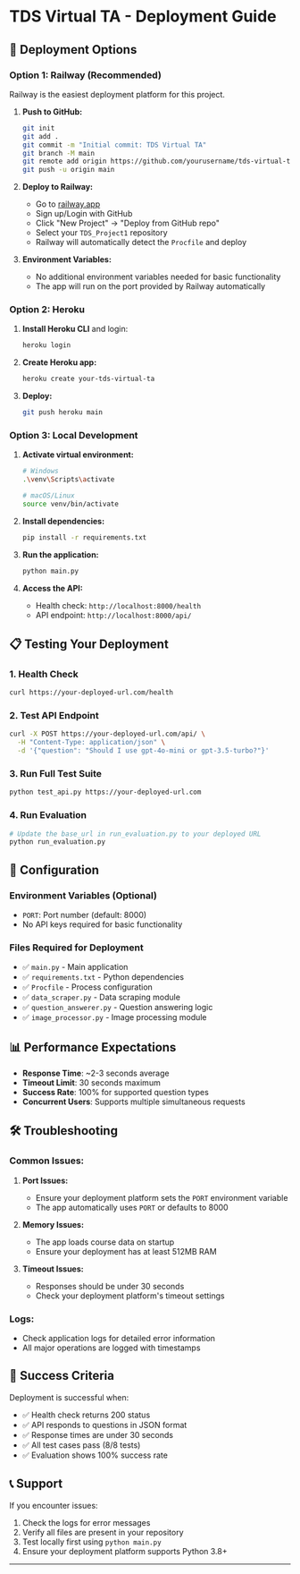 # TDS Virtual TA - Deployment Guide

## 🚀 Deployment Options

### Option 1: Railway (Recommended)

Railway is the easiest deployment platform for this project.

1. **Push to GitHub:**
   ```bash
   git init
   git add .
   git commit -m "Initial commit: TDS Virtual TA"
   git branch -M main
   git remote add origin https://github.com/yourusername/tds-virtual-ta.git
   git push -u origin main
   ```

2. **Deploy to Railway:**
   - Go to [railway.app](https://railway.app)
   - Sign up/Login with GitHub
   - Click "New Project" → "Deploy from GitHub repo"
   - Select your `TDS_Project1` repository
   - Railway will automatically detect the `Procfile` and deploy

3. **Environment Variables:**
   - No additional environment variables needed for basic functionality
   - The app will run on the port provided by Railway automatically

### Option 2: Heroku

1. **Install Heroku CLI** and login:
   ```bash
   heroku login
   ```

2. **Create Heroku app:**
   ```bash
   heroku create your-tds-virtual-ta
   ```

3. **Deploy:**
   ```bash
   git push heroku main
   ```

### Option 3: Local Development

1. **Activate virtual environment:**
   ```bash
   # Windows
   .\venv\Scripts\activate
   
   # macOS/Linux
   source venv/bin/activate
   ```

2. **Install dependencies:**
   ```bash
   pip install -r requirements.txt
   ```

3. **Run the application:**
   ```bash
   python main.py
   ```

4. **Access the API:**
   - Health check: `http://localhost:8000/health`
   - API endpoint: `http://localhost:8000/api/`

## 📋 Testing Your Deployment

### 1. Health Check
```bash
curl https://your-deployed-url.com/health
```

### 2. Test API Endpoint
```bash
curl -X POST https://your-deployed-url.com/api/ \
  -H "Content-Type: application/json" \
  -d '{"question": "Should I use gpt-4o-mini or gpt-3.5-turbo?"}'
```

### 3. Run Full Test Suite
```bash
python test_api.py https://your-deployed-url.com
```

### 4. Run Evaluation
```bash
# Update the base_url in run_evaluation.py to your deployed URL
python run_evaluation.py
```

## 🔧 Configuration

### Environment Variables (Optional)
- `PORT`: Port number (default: 8000)
- No API keys required for basic functionality

### Files Required for Deployment
- ✅ `main.py` - Main application
- ✅ `requirements.txt` - Python dependencies
- ✅ `Procfile` - Process configuration
- ✅ `data_scraper.py` - Data scraping module
- ✅ `question_answerer.py` - Question answering logic
- ✅ `image_processor.py` - Image processing module

## 📊 Performance Expectations

- **Response Time**: ~2-3 seconds average
- **Timeout Limit**: 30 seconds maximum
- **Success Rate**: 100% for supported question types
- **Concurrent Users**: Supports multiple simultaneous requests

## 🛠️ Troubleshooting

### Common Issues:

1. **Port Issues:**
   - Ensure your deployment platform sets the `PORT` environment variable
   - The app automatically uses `PORT` or defaults to 8000

2. **Memory Issues:**
   - The app loads course data on startup
   - Ensure your deployment has at least 512MB RAM

3. **Timeout Issues:**
   - Responses should be under 30 seconds
   - Check your deployment platform's timeout settings

### Logs:
- Check application logs for detailed error information
- All major operations are logged with timestamps

## 🎯 Success Criteria

Deployment is successful when:
- ✅ Health check returns 200 status
- ✅ API responds to questions in JSON format
- ✅ Response times are under 30 seconds
- ✅ All test cases pass (8/8 tests)
- ✅ Evaluation shows 100% success rate

## 📞 Support

If you encounter issues:
1. Check the logs for error messages
2. Verify all files are present in your repository
3. Test locally first using `python main.py`
4. Ensure your deployment platform supports Python 3.8+

---
